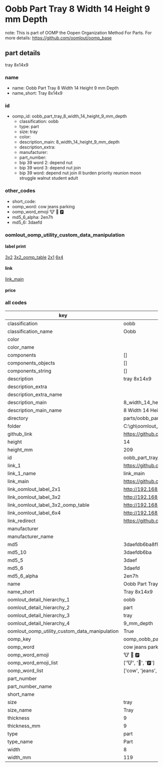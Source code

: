# Oobb Part Tray 8 Width 14 Height 9 mm Depth  

note: This is part of OOMP the Oopen Organization Method For Parts. For more details: https://github.com/oomlout/oomp_base

##  part details
  



tray 8x14x9



### name
* name: Oobb Part Tray 8 Width 14 Height 9 mm Depth
* name_short: Tray 8x14x9 
### id
* oomp_id: oobb_part_tray_8_width_14_height_9_mm_depth
  * classification: oobb
  * type: part
  * size: tray
  * color: 
  * description_main: 8_width_14_height_9_mm_depth
  * description_extra: 
  * manufacturer: 
  * part_number: 
  * bip 39 word 2: depend nut
  * bip 39 word 3: depend nut join
  * bip 39 word: depend nut join ill burden priority reunion moon struggle walnut student adult

### other_codes
* short_code: 
* oomp_word: cow jeans parking
* oomp_word_emoji :cow: :jeans: :parking:
* md5_6_alpha: 2en7h
* md5_6: 3daefd






### oomlout_oomp_utility_custom_data_manipulation
#### label print
[3x2](http://192.168.1.245:1112/?label=oomp%202en7h)
[3x2_oomp_table](http://192.168.1.108:1112/?label=oomp%202en7h)
[2x1](http://192.168.1.242:1112/?label=oomp%202en7h)
[6x4](http://192.168.1.55:1112/?label=oomp%202en7h)    

#### link

[link_main](https://github.com/oomlout/oomlout_oobb_version_4_generated_parts/tree/main/navigation_oomp/oobb/part/tray/8_width_14_height_9_mm_depth/part)                              

#### price







### all codes 
| key | value |  
| --- | --- |  
| classification | oobb |  
| classification_name | Oobb |  
| color |  |  
| color_name |  |  
| components | [] |  
| components_objects | [] |  
| components_string | [] |  
| description | tray 8x14x9 |  
| description_extra |  |  
| description_extra_name |  |  
| description_main | 8_width_14_height_9_mm_depth |  
| description_main_name | 8 Width 14 Height 9 mm Depth |  
| directory | parts/oobb_part_tray_8_width_14_height_9_mm_depth |  
| folder | C:\gh\oomlout_oobb_version_4_generated_parts\parts\oobb_part_tray_8_width_14_height_9_mm_depth |  
| github_link | https://github.com/oomlout/oomlout_oomp_part_src/tree/main/parts/oobb_part_tray_8_width_14_height_9_mm_depth |  
| height | 14 |  
| height_mm | 209 |  
| id | oobb_part_tray_8_width_14_height_9_mm_depth |  
| link_1 | https://github.com/oomlout/oomlout_oobb_version_4_generated_parts/tree/main/navigation_oomp/oobb/part/tray/8_width_14_height_9_mm_depth/part |  
| link_1_name | link_main |  
| link_main | https://github.com/oomlout/oomlout_oobb_version_4_generated_parts/tree/main/navigation_oomp/oobb/part/tray/8_width_14_height_9_mm_depth/part |  
| link_oomlout_label_2x1 | http://192.168.1.242:1112/?label=oomp%202en7h |  
| link_oomlout_label_3x2 | http://192.168.1.245:1112/?label=oomp%202en7h |  
| link_oomlout_label_3x2_oomp_table | http://192.168.1.108:1112/?label=oomp%202en7h |  
| link_oomlout_label_6x4 | http://192.168.1.55:1112/?label=oomp%202en7h |  
| link_redirect | https://github.com/oomlout/oomlout_oobb_version_4_generated_parts/tree/main/parts/oobb_tray_08_14_09 |  
| manufacturer |  |  
| manufacturer_name |  |  
| md5 | 3daefdb6ba8f970aab8f470ef065e9d7 |  
| md5_10 | 3daefdb6ba |  
| md5_5 | 3daef |  
| md5_6 | 3daefd |  
| md5_6_alpha | 2en7h |  
| name | Oobb Part Tray 8 Width 14 Height 9 mm Depth |  
| name_short | Tray 8x14x9  |  
| oomlout_detail_hierarchy_1 | oobb |  
| oomlout_detail_hierarchy_2 | part |  
| oomlout_detail_hierarchy_3 | tray |  
| oomlout_detail_hierarchy_4 | 9_mm_depth |  
| oomlout_oomp_utility_custom_data_manipulation | True |  
| oomp_key | oomp_oobb_part_tray_8_width_14_height_9_mm_depth |  
| oomp_word | cow jeans parking |  
| oomp_word_emoji | :cow: :jeans: :parking: |  
| oomp_word_emoji_list | [':cow:', ':jeans:', ':parking:'] |  
| oomp_word_list | ['cow', 'jeans', 'parking'] |  
| part_number |  |  
| part_number_name |  |  
| short_name |  |  
| size | tray |  
| size_name | Tray |  
| thickness | 9 |  
| thickness_mm | 9 |  
| type | part |  
| type_name | Part |  
| width | 8 |  
| width_mm | 119 |  
